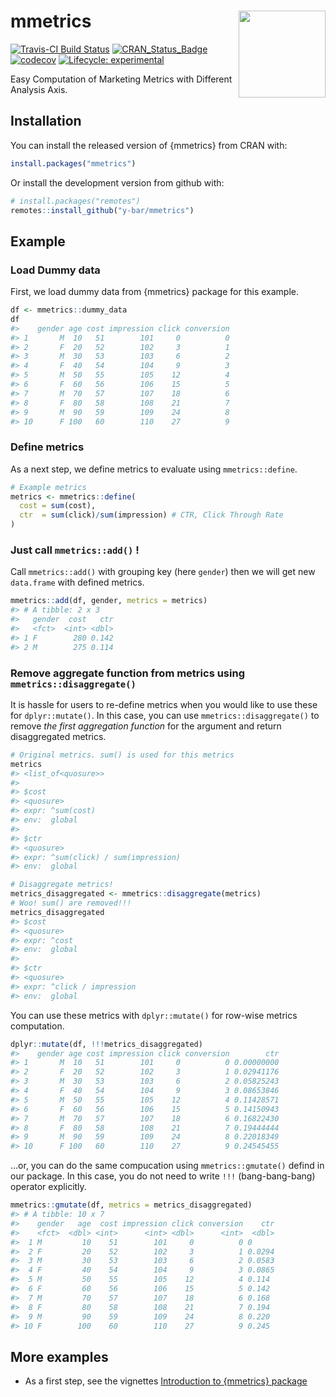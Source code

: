 
<!-- README.md is generated from README.Rmd. Please edit that file -->

# mmetrics <a href='https://y-bar.github.io/mmetrics/'><img src='man/figures/logo.png' align="right" height="139" /></a>

[![Travis-CI Build
Status](https://api.travis-ci.com/y-bar/mmetrics.svg?branch=master)](https://travis-ci.com/y-bar/mmetrics)
[![CRAN\_Status\_Badge](https://www.r-pkg.org/badges/version/mmetrics)](https://cran.r-project.org/package=mmetrics)
[![codecov](https://codecov.io/github/y-bar/mmetrics/branch/master/graphs/badge.svg)](https://codecov.io/github/y-bar/mmetrics)
[![Lifecycle:
experimental](https://img.shields.io/badge/lifecycle-experimental-orange.svg)](https://www.tidyverse.org/lifecycle/#experimental)

Easy Computation of Marketing Metrics with Different Analysis Axis.

## Installation

You can install the released version of {mmetrics} from CRAN with:

``` r
install.packages("mmetrics")
```

Or install the development version from github with:

``` r
# install.packages("remotes")
remotes::install_github("y-bar/mmetrics")
```

## Example

### Load Dummy data

First, we load dummy data from {mmetrics} package for this example.

``` r
df <- mmetrics::dummy_data
df
#>    gender age cost impression click conversion
#> 1       M  10   51        101     0          0
#> 2       F  20   52        102     3          1
#> 3       M  30   53        103     6          2
#> 4       F  40   54        104     9          3
#> 5       M  50   55        105    12          4
#> 6       F  60   56        106    15          5
#> 7       M  70   57        107    18          6
#> 8       F  80   58        108    21          7
#> 9       M  90   59        109    24          8
#> 10      F 100   60        110    27          9
```

### Define metrics

As a next step, we define metrics to evaluate using `mmetrics::define`.

``` r
# Example metrics
metrics <- mmetrics::define(
  cost = sum(cost),
  ctr  = sum(click)/sum(impression) # CTR, Click Through Rate 
)
```

### Just call `mmetrics::add()` \!

Call `mmetrics::add()` with grouping key (here `gender`) then we will
get new `data.frame` with defined metrics.

``` r
mmetrics::add(df, gender, metrics = metrics)
#> # A tibble: 2 x 3
#>   gender  cost   ctr
#>   <fct>  <int> <dbl>
#> 1 F        280 0.142
#> 2 M        275 0.114
```

### Remove aggregate function from metrics using `mmetrics::disaggregate()`

It is hassle for users to re-define metrics when you would like to use
these for `dplyr::mutate()`. In this case, you can use
`mmetrics::disaggregate()` to remove *the first aggregation function*
for the argument and return disaggregated metrics.

``` r
# Original metrics. sum() is used for this metrics
metrics
#> <list_of<quosure>>
#> 
#> $cost
#> <quosure>
#> expr: ^sum(cost)
#> env:  global
#> 
#> $ctr
#> <quosure>
#> expr: ^sum(click) / sum(impression)
#> env:  global
```

``` r
# Disaggregate metrics!
metrics_disaggregated <- mmetrics::disaggregate(metrics)
# Woo! sum() are removed!!!
metrics_disaggregated
#> $cost
#> <quosure>
#> expr: ^cost
#> env:  global
#> 
#> $ctr
#> <quosure>
#> expr: ^click / impression
#> env:  global
```

You can use these metrics with `dplyr::mutate()` for row-wise metrics
computation.

``` r
dplyr::mutate(df, !!!metrics_disaggregated)
#>    gender age cost impression click conversion        ctr
#> 1       M  10   51        101     0          0 0.00000000
#> 2       F  20   52        102     3          1 0.02941176
#> 3       M  30   53        103     6          2 0.05825243
#> 4       F  40   54        104     9          3 0.08653846
#> 5       M  50   55        105    12          4 0.11428571
#> 6       F  60   56        106    15          5 0.14150943
#> 7       M  70   57        107    18          6 0.16822430
#> 8       F  80   58        108    21          7 0.19444444
#> 9       M  90   59        109    24          8 0.22018349
#> 10      F 100   60        110    27          9 0.24545455
```

…or, you can do the same compucation using `mmetrics::gmutate()` defind
in our package. In this case, you do not need to write `!!!`
(bang-bang-bang) operator explicitly.

``` r
mmetrics::gmutate(df, metrics = metrics_disaggregated)
#> # A tibble: 10 x 7
#>    gender   age  cost impression click conversion    ctr
#>    <fct>  <dbl> <int>      <int> <dbl>      <int>  <dbl>
#>  1 M         10    51        101     0          0 0     
#>  2 F         20    52        102     3          1 0.0294
#>  3 M         30    53        103     6          2 0.0583
#>  4 F         40    54        104     9          3 0.0865
#>  5 M         50    55        105    12          4 0.114 
#>  6 F         60    56        106    15          5 0.142 
#>  7 M         70    57        107    18          6 0.168 
#>  8 F         80    58        108    21          7 0.194 
#>  9 M         90    59        109    24          8 0.220 
#> 10 F        100    60        110    27          9 0.245
```

## More examples

  - As a first step, see the vignettes [Introduction to {mmetrics}
    package](https://y-bar.github.io/mmetrics/articles/introduction.html)
